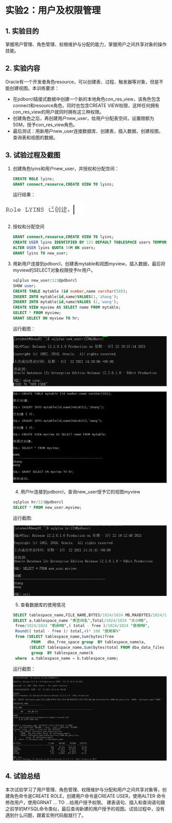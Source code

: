 # 实验2：用户及权限管理

## 1. 实验目的

掌握用户管理、角色管理、权根维护与分配的能力，掌握用户之间共享对象的操作技能。

## 2. 实验内容

Oracle有一个开发者角色resource，可以创建表、过程、触发器等对象，但是不能创建视图。本训练要求：

- 在pdborcl插接式数据中创建一个新的本地角色con_res_view，该角色包含connect和resource角色，同时也包含CREATE VIEW权限，这样任何拥有con_res_view的用户就同时拥有这三种权限。
- 创建角色之后，再创建用户new_user，给用户分配表空间，设置限额为50M，授予con_res_view角色。
- 最后测试：用新用户new_user连接数据库、创建表，插入数据，创建视图，查询表和视图的数据。

## 3. 试验过程及截图

1. 创建角色lyins和用户new_user，并授权和分配空间：

   ```sql
   CREATE ROLE lyins;
   GRANT connect,resource,CREATE VIEW TO lyins;
   ```

   运行结果：

![1](./pic/1.png)

2. 授权和分配空间

   ```sql
   GRANT connect,resource,CREATE VIEW TO lyins;
   CREATE USER lyins IDENTIFIED BY 123 DEFAULT TABLESPACE users TEMPORARY TABLESPACE temp;
   ALTER USER lyins QUOTA 50M ON users;
   GRANT lyins TO new_user;
   ```

3. 用新用户连接到pdborcl，创建表mytable和视图myview，插入数据，最后将myview的SELECT对象权限授予hr用户。

   ```sql
   sqlplus new_user/123@pdborcl
   SHOW user;
   CREATE TABLE mytable (id number,name varchar(50));
   INSERT INTO mytable(id,name)VALUES(1,'zhang');
   INSERT INTO mytable(id,name)VALUES (2,'wang');
   CREATE VIEW myview AS SELECT name FROM mytable;
   SELECT * FROM myview;
   GRANT SELECT ON myview TO hr;
   ```

   运行截图：

   ![](./pic/2.png)

   ![](./pic/3.png)

   4. 用户hr连接到pdborcl，查询new_user授予它的视图myview

   ```sql
   sqlplus hr/123@pdborcl
   SELECT * FROM new_user.myview;
   ```

   运行截图:

   ![](./pic/4.png)

   

   5. 查看数据库的使用情况

   ```sql
   SELECT tablespace_name,FILE_NAME,BYTES/1024/1024 MB,MAXBYTES/1024/1024 MAX_MB,autoextensible FROM dba_data_files  WHERE  tablespace_name='USERS';
   SELECT a.tablespace_name "表空间名",Total/1024/1024 "大小MB",
    free/1024/1024 "剩余MB",( total - free )/1024/1024 "使用MB",
    Round(( total - free )/ total,4)* 100 "使用率%"
    from (SELECT tablespace_name,Sum(bytes)free
           FROM   dba_free_space group  BY tablespace_name)a,
          (SELECT tablespace_name,Sum(bytes)total FROM dba_data_files
           group  BY tablespace_name)b
    where  a.tablespace_name = b.tablespace_name;
   ```

   运行截图：

   ![](./pic/5.png)

## 4. 试验总结

本次试验学习了用户管理、角色管理、权限维护与分配和用户之间共享对象等，创建角色命令是CREATE ROLE，创建用户命令是CREATE USER，使用ALTER 命令修改用户，使用GRNAT ... TO ...给用户授予权限。 建表语句、插入和查询语句跟之前学的MYSQL命令类似，最后查询新建的用户授予的视图。试验过程中，没有遇到什么问题，跟着实例代码敲就行了。








